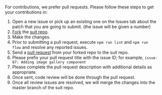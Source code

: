 For contributions, we prefer pull requests. Please follow these steps to get your contributions in:

1. Open a new issue or pick up an existing one on the Issues tab about the patch that you are going to submit. 
(the issue will be given a number)
2. [Fork](https://help.github.com/articles/fork-a-repo) the [suit repo](https://github.com/attivio/suit).
3. Make the changes.
4. Prior to submitting a pull request, execute `npm run lint` and `npm run flow` and resolve any reported issues.
4. Send a [pull request](https://help.github.com/articles/using-pull-requests) from your forked repo to the suit repo.
4. Please prefix your pull request title with the issue ID; for example, `issue-87: Adding image gallery component`
5. Please complete the pull request description with additional details as appropriate.
6. Once sent, code review will be done through the pull request.
7. Once all review issues are resolved, we will merge the changes into the master branch of the suit repo.

